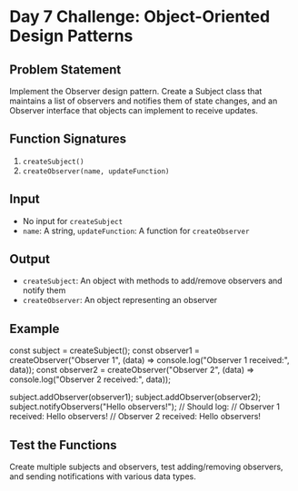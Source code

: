 # Day 7 Challenge: Object-Oriented Design Patterns

## Problem Statement
Implement the Observer design pattern. Create a Subject class that maintains a list of observers and notifies them of state changes, and an Observer interface that objects can implement to receive updates.

## Function Signatures
1. `createSubject()`
2. `createObserver(name, updateFunction)`

## Input
- No input for `createSubject`
- `name`: A string, `updateFunction`: A function for `createObserver`

## Output
- `createSubject`: An object with methods to add/remove observers and notify them
- `createObserver`: An object representing an observer

## Example
const subject = createSubject();
const observer1 = createObserver("Observer 1", (data) => console.log("Observer 1 received:", data));
const observer2 = createObserver("Observer 2", (data) => console.log("Observer 2 received:", data));

subject.addObserver(observer1);
subject.addObserver(observer2);
subject.notifyObservers("Hello observers!");
// Should log:
// Observer 1 received: Hello observers!
// Observer 2 received: Hello observers!

## Test the Functions
Create multiple subjects and observers, test adding/removing observers, and sending notifications with various data types.